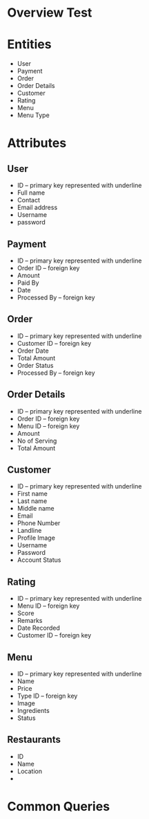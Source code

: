 # Overview Test

# Entities

- User
- Payment
- Order
- Order Details
- Customer
- Rating
- Menu
- Menu Type

# Attributes

## User

- ID – primary key represented with underline
- Full name
- Contact
- Email address
- Username
- password

## Payment

- ID – primary key represented with underline
- Order ID – foreign key
- Amount
- Paid By
- Date
- Processed By – foreign key

## Order

- ID – primary key represented with underline
- Customer ID – foreign key
- Order Date
- Total Amount
- Order Status
- Processed By – foreign key

## Order Details

- ID – primary key represented with underline
- Order ID – foreign key
- Menu ID – foreign key
- Amount
- No of Serving
- Total Amount

## Customer

- ID – primary key represented with underline
- First name
- Last name
- Middle name
- Email
- Phone Number
- Landline
- Profile Image
- Username
- Password
- Account Status

## Rating

- ID – primary key represented with underline
- Menu ID – foreign key
- Score
- Remarks
- Date Recorded
- Customer ID – foreign key

## Menu

- ID – primary key represented with underline
- Name
- Price
- Type ID – foreign key
- Image
- Ingredients
- Status

## Restaurants

- ID
- Name
- Location
- 

# Common Queries
